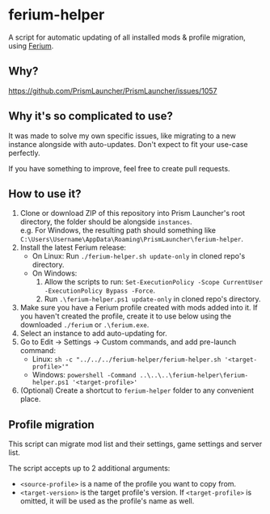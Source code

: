 # ferium-helper
A script for automatic updating of all installed mods & profile migration, using [Ferium](https://github.com/gorilla-devs/ferium).

## Why?
https://github.com/PrismLauncher/PrismLauncher/issues/1057

## Why it's so complicated to use?
It was made to solve my own specific issues, like migrating to a new instance alongside with auto-updates. Don't expect to fit your use-case perfectly.

If you have something to improve, feel free to create pull requests.

## How to use it?
1. Clone or download ZIP of this repository into Prism Launcher's root directory, the folder should be alongside `instances`. \
   e.g. For Windows, the resulting path should something like `C:\Users\Username\AppData\Roaming\PrismLauncher\ferium-helper`.
2. Install the latest Ferium release:
   - On Linux: Run `./ferium-helper.sh update-only` in cloned repo's directory.
   - On Windows:
     1. Allow the scripts to run: `Set-ExecutionPolicy -Scope CurrentUser -ExecutionPolicy Bypass -Force`.
     2. Run `.\ferium-helper.ps1 update-only` in cloned repo's directory.
3. Make sure you have a Ferium profile created with mods added into it. If you haven't created the profile, create it to use below using the downloaded `./ferium` or `.\ferium.exe`.
4. Select an instance to add auto-updating for.
5. Go to Edit -> Settings -> Custom commands, and add pre-launch command:
   - Linux: `sh -c "../../../ferium-helper/ferium-helper.sh '<target-profile>'"`
   - Windows: `powershell -Command ..\..\..\ferium-helper\ferium-helper.ps1 '<target-profile>'`
6. (Optional) Create a shortcut to `ferium-helper` folder to any convenient place.

## Profile migration
This script can migrate mod list and their settings, game settings and server list.

The script accepts up to 2 additional arguments:
- `<source-profile>` is a name of the profile you want to copy from.
- `<target-version>` is the target profile's version. If `<target-profile>` is omitted, it will be used as the profile's name as well.
